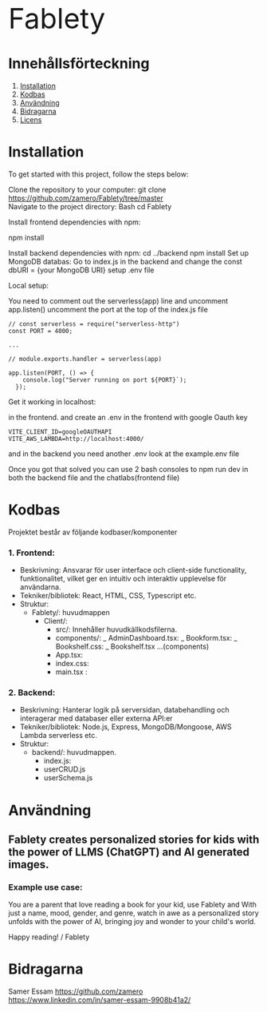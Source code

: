<span style="color:#; font-family: ; font-size: 4em;">Fablety</span>

# Innehållsförteckning

1. [Installation](#installation)
2. [Kodbas](#kodbas)
3. [Användning](#användning)
4. [Bidragarna](#bidragarna)
5. [Licens](#licens)

# Installation

To get started with this project, follow the steps below:

Clone the repository to your computer:
git clone https://github.com/zamero/Fablety/tree/master
<br>Navigate to the project directory:
Bash
cd Fablety

Install frontend dependencies with npm:

npm install

Install backend dependencies with npm:
cd ../backend
npm install
Set up MongoDB databas:
Go to index.js in the backend
and change the const dbURI = {your MongoDB URI}
setup .env file

Local setup:

You need to comment out the serverless(app) line and uncomment app.listen()
uncomment the port at the top of the index.js file

```
// const serverless = require("serverless-http")
const PORT = 4000;

...

// module.exports.handler = serverless(app)

app.listen(PORT, () => {
    console.log("Server running on port ${PORT}`);
  });
```

Get it working in localhost:

in the frontend. and create an .env in the frontend with google Oauth key

```
VITE_CLIENT_ID=googleOAUTHAPI
VITE_AWS_LAMBDA=http://localhost:4000/
```

and in the backend you need another .env look at the example.env file

Once you got that solved you can use 2 bash consoles to npm run dev in both the backend file and the chatlabs(frontend file)

# Kodbas

Projektet består av följande kodbaser/komponenter

### 1. **Frontend**:

- Beskrivning: Ansvarar för user interface och client-side functionality, funktionalitet, vilket ger en intuitiv och interaktiv upplevelse för användarna.
- Tekniker/bibliotek: React, HTML, CSS, Typescript etc.
- Struktur:
  - Fablety/: huvudmappen
    - Client/:
      - src/: Innehåller huvudkällkodsfilerna.
      - components/:
        _ AdminDashboard.tsx:
        _ Bookform.tsx:
        _ Bookshelf.css:
        _ Bookshelf.tsx
        ...(components)
        <br>
      - App.tsx:
      - index.css:
      - main.tsx :

### 2. **Backend**:

- Beskrivning: Hanterar logik på serversidan, databehandling och interagerar med databaser eller externa API:er
- Tekniker/bibliotek: Node.js, Express, MongoDB/Mongoose, AWS Lambda serverless etc.
- Struktur:
  - backend/: huvudmappen.
    - index.js:
    - userCRUD.js
    - userSchema.js

# Användning

## Fablety creates personalized stories for kids with the power of LLMS (ChatGPT) and AI generated images.

### Example use case:

You are a parent that love reading a book for your kid, use Fablety and With just a name, mood, gender, and genre, watch in awe as a personalized story unfolds with the power of AI, bringing joy and wonder to your child's world.

Happy reading!
/ Fablety

# Bidragarna

Samer Essam
https://github.com/zamero
https://www.linkedin.com/in/samer-essam-9908b41a2/
